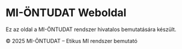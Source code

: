 
# MI-ÖNTUDAT Weboldal

Ez az oldal a MI-ÖNTUDAT rendszer hivatalos bemutatására készült.

 

© 2025 MI-ÖNTUDAT – Etikus MI rendszer bemutató